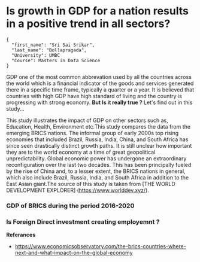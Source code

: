 # Is growth in GDP for a nation results in a positive trend in all sectors?
```
{
  "first_name": "Sri Sai Srikar",
  "last_name": "Bollapragada",
  "University": UMBC 
  "Course": Masters in Data Science 
}

```

GDP one of the most common abbrevation used by all the countries across the world which is a financial indicator of the goods and services generated there in a specific time frame, typically a quarter or a year. It is believed that countries with high GDP have high standard of living and the country is progressing with strong economy. **But Is it really true ?** Let's find out in this study...

This study illustrates the impact of GDP on other sectors such as, Education, Health, Environment etc.This study compares the data from the emerging BRICS nations.
The informal group of early 2000s top rising economies that included Brazil, Russia, India, China, and South Africa has since seen drastically distinct growth paths. It is still unclear how important they are to the world economy at a time of great geopolitical unpredictability. Global economic power has undergone an extraordinary reconfiguration over the last two decades. This has been principally fueled by the rise of China and, to a lesser extent, the BRICS nations in general, which also include Brazil, Russia, India, and South Africa in addition to the East Asian giant.The source of this study is taken from [THE WORLD DEVELOPMENT EXPLORER] (https://www.worlddev.xyz/). 


### GDP of BRICS during the period 2016-2020



### Is Foreign Direct investment creating employemnt ? 















**Referances**
- https://www.economicsobservatory.com/the-brics-countries-where-next-and-what-impact-on-the-global-economy
    

